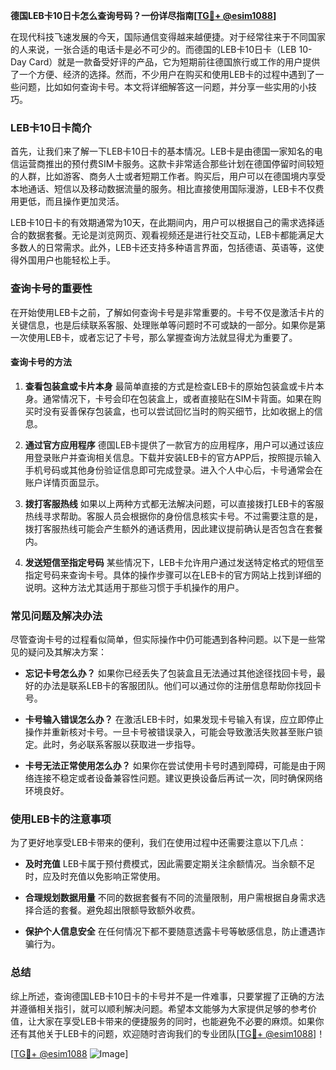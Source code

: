 **德国LEB卡10日卡怎么查询号码？一份详尽指南[[TG💪+ @esim1088](https://t.me/s/esim1088)]**

在现代科技飞速发展的今天，国际通信变得越来越便捷。对于经常往来于不同国家的人来说，一张合适的电话卡是必不可少的。而德国的LEB卡10日卡（LEB 10-Day Card）就是一款备受好评的产品，它为短期前往德国旅行或工作的用户提供了一个方便、经济的选择。然而，不少用户在购买和使用LEB卡的过程中遇到了一些问题，比如如何查询卡号。本文将详细解答这一问题，并分享一些实用的小技巧。

### LEB卡10日卡简介

首先，让我们来了解一下LEB卡10日卡的基本情况。LEB卡是由德国一家知名的电信运营商推出的预付费SIM卡服务。这款卡非常适合那些计划在德国停留时间较短的人群，比如游客、商务人士或者短期工作者。购买后，用户可以在德国境内享受本地通话、短信以及移动数据流量的服务。相比直接使用国际漫游，LEB卡不仅费用更低，而且操作更加灵活。

LEB卡10日卡的有效期通常为10天，在此期间内，用户可以根据自己的需求选择适合的数据套餐。无论是浏览网页、观看视频还是进行社交互动，LEB卡都能满足大多数人的日常需求。此外，LEB卡还支持多种语言界面，包括德语、英语等，这使得外国用户也能轻松上手。

### 查询卡号的重要性

在开始使用LEB卡之前，了解如何查询卡号是非常重要的。卡号不仅是激活卡片的关键信息，也是后续联系客服、处理账单等问题时不可或缺的一部分。如果你是第一次使用LEB卡，或者忘记了卡号，那么掌握查询方法就显得尤为重要了。

#### 查询卡号的方法

1. **查看包装盒或卡片本身**
   最简单直接的方式是检查LEB卡的原始包装盒或卡片本身。通常情况下，卡号会印在包装盒上，或者直接贴在SIM卡背面。如果在购买时没有妥善保存包装盒，也可以尝试回忆当时的购买细节，比如收据上的信息。

2. **通过官方应用程序**
   德国LEB卡提供了一款官方的应用程序，用户可以通过该应用登录账户并查询相关信息。下载并安装LEB卡的官方APP后，按照提示输入手机号码或其他身份验证信息即可完成登录。进入个人中心后，卡号通常会在账户详情页面显示。

3. **拨打客服热线**
   如果以上两种方式都无法解决问题，可以直接拨打LEB卡的客服热线寻求帮助。客服人员会根据你的身份信息核实卡号。不过需要注意的是，拨打客服热线可能会产生额外的通话费用，因此建议提前确认是否包含在套餐内。

4. **发送短信至指定号码**
   某些情况下，LEB卡允许用户通过发送特定格式的短信至指定号码来查询卡号。具体的操作步骤可以在LEB卡的官方网站上找到详细的说明。这种方法尤其适用于那些习惯于手机操作的用户。

### 常见问题及解决办法

尽管查询卡号的过程看似简单，但实际操作中仍可能遇到各种问题。以下是一些常见的疑问及其解决方案：

- **忘记卡号怎么办？**
  如果你已经丢失了包装盒且无法通过其他途径找回卡号，最好的办法是联系LEB卡的客服团队。他们可以通过你的注册信息帮助你找回卡号。

- **卡号输入错误怎么办？**
  在激活LEB卡时，如果发现卡号输入有误，应立即停止操作并重新核对卡号。一旦卡号被错误录入，可能会导致激活失败甚至账户锁定。此时，务必联系客服以获取进一步指导。

- **卡号无法正常使用怎么办？**
  如果你在尝试使用卡号时遇到障碍，可能是由于网络连接不稳定或者设备兼容性问题。建议更换设备后再试一次，同时确保网络环境良好。

### 使用LEB卡的注意事项

为了更好地享受LEB卡带来的便利，我们在使用过程中还需要注意以下几点：

- **及时充值**
  LEB卡属于预付费模式，因此需要定期关注余额情况。当余额不足时，应及时充值以免影响正常使用。

- **合理规划数据用量**
  不同的数据套餐有不同的流量限制，用户需根据自身需求选择合适的套餐。避免超出限额导致额外收费。

- **保护个人信息安全**
  在任何情况下都不要随意透露卡号等敏感信息，防止遭遇诈骗行为。

### 总结

综上所述，查询德国LEB卡10日卡的卡号并不是一件难事，只要掌握了正确的方法并遵循相关指引，就可以顺利解决问题。希望本文能够为大家提供足够的参考价值，让大家在享受LEB卡带来的便捷服务的同时，也能避免不必要的麻烦。如果你还有其他关于LEB卡的问题，欢迎随时咨询我们的专业团队[[TG💪+ @esim1088](https://t.me/s/esim1088)]！

[[TG💪+ @esim1088](https://t.me/s/esim1088) ![Image](https://i.postimg.cc/4NQfJmqS/Snipaste-2025-05-13-00-14-12.png)]